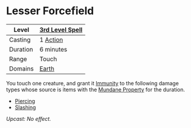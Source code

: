 ---
---

# Lesser Forcefield

|Level|[3rd Level Spell](../../../Spell%20Level.md)|
|-----|---------------|
|Casting|1 [Action](../../../../Game%20Procedures/Action.md)|
|Duration|6 minutes|
|Range|Touch|
|Domains|[Earth](../../../Spell%20Domains/Earth.md)|

You touch one creature, and grant it [Immunity](../../../../Conditions/Immune.md) to the following damage types whose source is items with the [Mundane Property](../../../../Items/Equipment/Material%20Properties/Mundane%20Property.md) for the duration.

* [Piercing](../../../../Damage%20Types/Piercing.md)
* [Slashing](../../../../Damage%20Types/Slashing.md)

*Upcast: No effect.*
